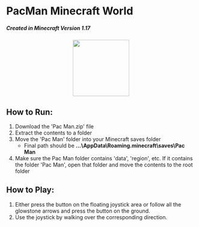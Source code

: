 # PacMan Minecraft World
##### Created in Minecraft Version 1.17

<div style="text-align: center"><figure><a href="https://youtu.be/2-fcUHKl-so" target="_blank"><img style="height: 150px" src="https://img.itch.zone/aW1nLzg1NTYyNzMucG5n/original/cZC03%2B.png"></a></figure></div>


## How to Run:
1. Download the 'Pac Man.zip' file
2. Extract the contents to a folder
3. Move the 'Pac Man' folder into your Minecraft saves folder
   * Final path should be __...\AppData\Roaming\.minecraft\saves\Pac Man__
4. Make sure the Pac Man folder contains 'data', 'region', etc. If it contains the folder 'Pac Man', open that folder and move the contents to the root folder
   
## How to Play:
1. Either press the button on the floating joystick area or follow all the glowstone arrows and press the button on the ground.
2. Use the joystick by walking over the corresponding direction.

